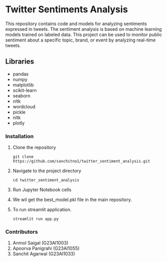 # Twitter Sentiments Analysis

This repository contains code and models for analyzing sentiments expressed in tweets. The sentiment analysis is based on machine learning models trained on labeled data. This project can be used to monitor public sentiment about a specific topic, brand, or event by analyzing real-time tweets.


## Libraries

- pandas
- numpy
- matplotlib
- scikit-learn
- seaborn
- nltk
- wordcloud
- pickle
- nltk
- plotly

### Installation

1. Clone the repository

   ```
   git clone https://github.com/sanchitno1/twitter_sentiment_analysis.git
2. Navigate to the project directory
   ```
   cd twitter_sentiment_analysis
3. Run Jupyter Notebook cells
4. We wil get the best_model.pkl file in the main repository.
5. To run streamlit application.
   ```
   streamlit run app.py
### Contributors

1. Anmol Saigal (G23AI1003)
2. Apoorva Panigrahi (G23AI1055)
3. Sanchit Agarwal (G23AI1033)

